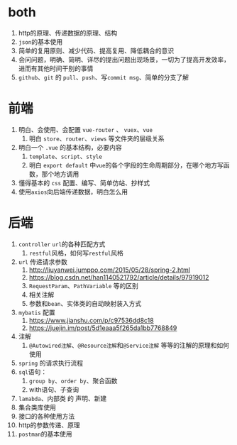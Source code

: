 # both

1. http的原理、传递数据的原理、结构
2. `json`的基本使用
3. 简单的复用原则、减少代码、提高复用、降低耦合的意识
4. 会问问题，明确、简明、详尽的提出问题出现场景，一切为了提高开发效率，进而有其他时间干别的事情
5. `github`、`git` 的 `pull`、`push`、写`commit msg`、简单的分支了解



# 前端

1. 明白、会使用、会配置 `vue-router` 、 `vuex`、`vue`
   1. 明白 `store`、`router`、`views` 等文件夹的层级关系
2. 明白一个 `.vue` 的基本结构，必要内容
   1. `template`、`script`、`style`
   2. 明白 `export default` 中`vue`的各个字段的生命周期部分，在哪个地方写函数，那个地方调用
3. 懂得基本的 `css` 配置、编写、简单仿站、抄样式
4. 使用`axios`向后端传递数据，明白怎么用



# 后端

1. `controller` `url`的各种匹配方式
   1. `restful`风格，如何写`restful`风格
2. `url` 传递请求参数
   1. http://liuyanwei.jumppo.com/2015/05/28/spring-2.html
   2. https://blog.csdn.net/han1140521792/article/details/97919012
   3. `RequestParam`、`PathVariable` 等的区别
   4. 相关注解
   5. 参数和`bean`、实体类的自动映射装入方式
3. `mybatis` 配置
   1. https://www.jianshu.com/p/c97536dd8c18
   2. https://juejin.im/post/5d1eaaa5f265da1bb7768849
4. 注解
   1. `@Autowired注解`、`@Resource注解`和`@Service注解` 等等的注解的原理和如何使用
5. `spring` 的请求执行流程
6. `sql`语句：
   1. `group by`、`order by`、聚合函数
   2. with语句、子查询
7. `lamabda`、内部类 的 声明、新建
8. 集合类库使用
9. 接口的各种使用方法
10. http的参数传递、原理
11. `postman`的基本使用

